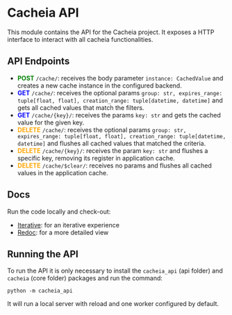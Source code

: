# Cacheia API

This module contains the API for the Cacheia project. It exposes a HTTP interface to interact with all cacheia functionalities.

## API Endpoints

-   <span style="color:green">**POST**</span> `/cache/`: receives the body parameter `instance: CachedValue` and creates a new cache instance in the configured backend.
-   <span style="color:blue">**GET**</span> `/cache/`: receives the optional params `group: str, expires_range: tuple[float, float], creation_range: tuple[datetime, datetime]` and gets all cached values that match the filters.
-   <span style="color:blue">**GET**</span> `/cache/{key}/`: receives the params `key: str` and gets the cached value for the given key.
-   <span style="color:orange">**DELETE**</span> `/cache/`: receives the optional params `group: str, expires_range: tuple[float, float], creation_range: tuple[datetime, datetime]` and flushes all cached values that matched the criteria.
-   <span style="color:orange">**DELETE**</span> `/cache/{key}/`: receives the param `key: str` and flushes a specific key, removing its register in application cache.
-   <span style="color:orange">**DELETE**</span> `/cache/$clear/`: receives no params and flushes all cached values in the application cache.

## Docs

Run the code locally and check-out:

-   [Iterative](http://localhost:5000/docs): for an iterative experience
-   [Redoc](http://localhost:5000/redoc): for a more detailed view


## Running the API

To run the API it is only necessary to install the `cacheia_api` (api folder) and `cacheia` (core folder) packages and run the command:

`python -m cacheia_api`

It will run a local server with reload and one worker configured by default.